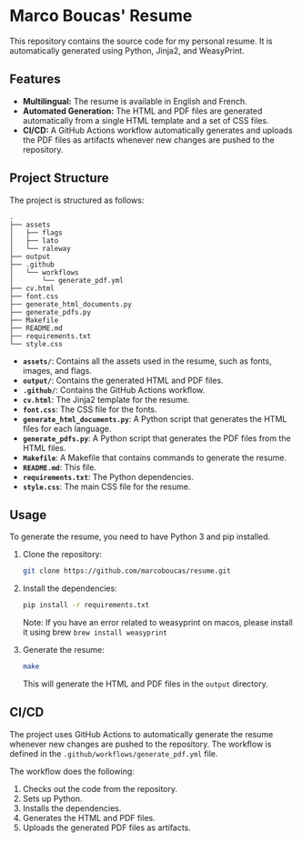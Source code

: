 # Marco Boucas' Resume

This repository contains the source code for my personal resume. It is automatically generated using Python, Jinja2, and WeasyPrint.

## Features

*   **Multilingual:** The resume is available in English and French.
*   **Automated Generation:** The HTML and PDF files are generated automatically from a single HTML template and a set of CSS files.
*   **CI/CD:** A GitHub Actions workflow automatically generates and uploads the PDF files as artifacts whenever new changes are pushed to the repository.

## Project Structure

The project is structured as follows:

```
.
├── assets
│   ├── flags
│   ├── lato
│   └── raleway
├── output
├── .github
│   └── workflows
│       └── generate_pdf.yml
├── cv.html
├── font.css
├── generate_html_documents.py
├── generate_pdfs.py
├── Makefile
├── README.md
├── requirements.txt
└── style.css
```

*   **`assets/`**: Contains all the assets used in the resume, such as fonts, images, and flags.
*   **`output/`**: Contains the generated HTML and PDF files.
*   **`.github/`**: Contains the GitHub Actions workflow.
*   **`cv.html`**: The Jinja2 template for the resume.
*   **`font.css`**: The CSS file for the fonts.
*   **`generate_html_documents.py`**: A Python script that generates the HTML files for each language.
*   **`generate_pdfs.py`**: A Python script that generates the PDF files from the HTML files.
*   **`Makefile`**: A Makefile that contains commands to generate the resume.
*   **`README.md`**: This file.
*   **`requirements.txt`**: The Python dependencies.
*   **`style.css`**: The main CSS file for the resume.

## Usage

To generate the resume, you need to have Python 3 and pip installed.

1.  Clone the repository:

    ```bash
    git clone https://github.com/marcoboucas/resume.git
    ```

2.  Install the dependencies:

    ```bash
    pip install -r requirements.txt
    ```

    Note: If you have an error related to weasyprint on macos, please install it using brew `brew install weasyprint`

3.  Generate the resume:

    ```bash
    make
    ```

    This will generate the HTML and PDF files in the `output` directory.

## CI/CD

The project uses GitHub Actions to automatically generate the resume whenever new changes are pushed to the repository. The workflow is defined in the `.github/workflows/generate_pdf.yml` file.

The workflow does the following:

1.  Checks out the code from the repository.
2.  Sets up Python.
3.  Installs the dependencies.
4.  Generates the HTML and PDF files.
5.  Uploads the generated PDF files as artifacts.